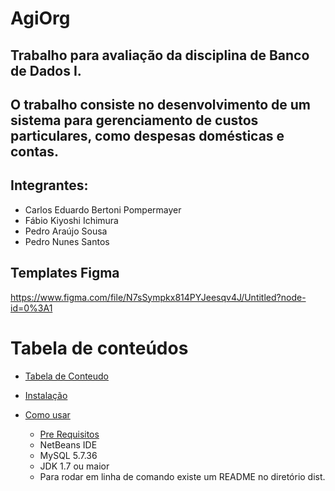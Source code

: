 # AgiOrg     

## Trabalho para avaliação da disciplina de Banco de Dados I.
## O trabalho consiste no desenvolvimento de um sistema para gerenciamento de custos particulares, como despesas domésticas e contas.

## Integrantes:
   - Carlos Eduardo Bertoni Pompermayer
   - Fábio Kiyoshi Ichimura
   - Pedro Araújo Sousa
   - Pedro Nunes Santos

## Templates Figma
  https://www.figma.com/file/N7sSympkx814PYJeesqv4J/Untitled?node-id=0%3A1
 
Tabela de conteúdos
=================
<!--ts-->
   * [Tabela de Conteudo](#tabela-de-conteudo)
   * [Instalação](#instalacao)
   
   
   * [Como usar](#como-usar)
      * [Pre Requisitos](#pre-requisitos)
      * NetBeans IDE
      * MySQL 5.7.36
      * JDK 1.7 ou maior
      * Para rodar em linha de comando existe um README no diretório dist.

<!--te-->
